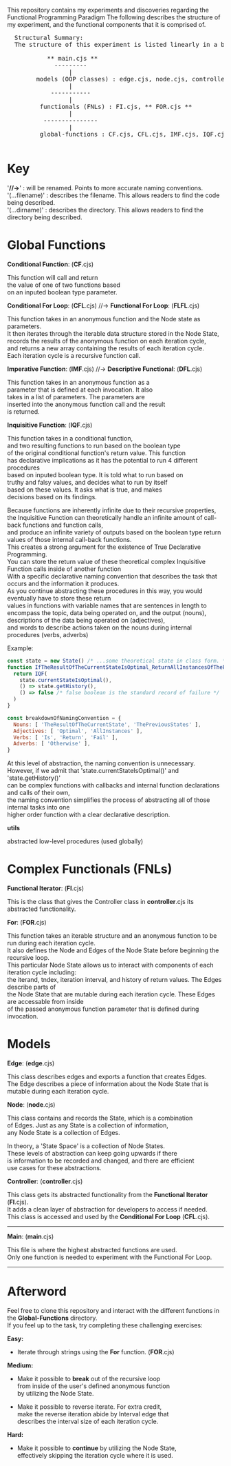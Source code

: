 This repository contains my experiments and discoveries regarding the Functional Programming Paradigm
The following describes the structure of my experiment, and the functional components that it is comprised of.

<pre>
  Structural Summary: 
  The structure of this experiment is listed linearly in a bottom-up direction of dependency:
    
           ** main.cjs **
             ---------
                 |
        models (OOP classes) : edge.cjs, node.cjs, controller.cjs
                 |
            -----------
                 |
         functionals (FNLs) : FI.cjs, ** FOR.cjs **
                 |
          ---------------
                 |
         global-functions : CF.cjs, CFL.cjs, IMF.cjs, IQF.cjs, utils.cjs

</pre>

  <h1>
    Key
  </h1>
  
  '**//->**' : will be renamed. Points to more accurate naming conventions. <br />
  '(...filename)' : describes the filename. This allows readers to find the code being described. <br />
  '(...dirname)' : describes the directory. This allows readers to find the directory being described. <br />
  
  <h1>
    Global Functions
  </h1>

  **Conditional Function**: (**CF**.cjs)
  
  This function will call and return <br />
  the value of one of two functions based <br />
  on an inputed boolean type parameter. <br />
  
  **Conditional For Loop**: (**CFL**.cjs) //-> **Functional For Loop**: (**FLFL**.cjs)

  This function takes in an anonymous function and the Node state as parameters. <br />
  It then iterates through the iterable data structure stored in the Node State, <br />
  records the results of the anonymous function on each iteration cycle, <br />
  and returns a new array containing the results of each iteration cycle. <br />
  Each iteration cycle is a recursive function call. <br />
  
  **Imperative Function**: (**IMF**.cjs) //-> **Descriptive Functional**: (**DFL**.cjs)

  This function takes in an anonymous function as a <br />
  parameter that is defined at each invocation. It also <br />
  takes in a list of parameters. The parameters are <br />
  inserted into the anonymous function call and the result <br />
  is returned. <br />
  
  **Inquisitive Function**: (**IQF**.cjs)

  This function takes in a conditional function, <br />
  and two resulting functions to run based on the boolean type <br />
  of the original conditional function's return value. This function <br />
  has declarative implications as it has the potential to run 4 different procedures <br />
  based on inputed boolean type. It is told what to run based on <br />
  truthy and falsy values, and decides what to run by itself <br />
  based on these values. It asks what is true, and makes <br />
  decisions based on its findings. <br />

  Because functions are inherently infinite due to their recursive properties, <br />
  the Inquisitive Function can theoretically handle an infinite amount of call-back functions and function calls, <br />
  and produce an infinite variety of outputs based on the boolean type return values of those internal call-back functions. <br />
  This creates a strong argument for the existence of True Declarative Programming. <br />
  You can store the return value of these theoretical complex Inquisitive Function calls inside of another function <br />
  With a specific declarative naming convention that describes the task that occurs and the information it produces. <br />
  As you continue abstracting these procedures in this way, you would eventually have to store these return <br />
  values in functions with variable names that are sentences in length to encompass the topic,
  data being operated on, and the output (nouns), descriptions of the data being operated on (adjectives), <br />
  and words to describe actions taken on the nouns during internal procedures (verbs, adverbs) <br />

  Example: 

  ```js
  const state = new State() /* ...some theoretical state in class form. */
  function IfTheResultOfTheCurrentStateIsOptimal_ReturnAllInstancesOfThePreviousStates_OtherwiseFail(state) {
    return IQF(
      state.currentStateIsOptimal(),
      () => state.getHistory(),
      () => false /* false boolean is the standard record of failure */
    )
  }
  ```

  ```js
  const breakdownOfNamingConvention = {
    Nouns: [ 'TheResultOfTheCurrentState', 'ThePreviousStates' ],
    Adjectives: [ 'Optimal', 'AllInstances' ],
    Verbs: [ 'Is', 'Return', 'Fail' ],
    Adverbs: [ 'Otherwise' ],
  }
  ```

  At this level of abstraction, the naming convention is unnecessary. <br />
  However, if we admit that 'state.currentStateIsOptimal()' and 'state.getHistory()' <br />
  can be complex functions with callbacks and internal function declarations and calls of their own, <br />
  the naming convention simplifies the process of abstracting all of those internal tasks into one <br />
  higher order function with a clear declarative description. <br />
  
  **utils** 
  
  abstracted low-level procedures (used globally)

  <h1>
    Complex Functionals (FNLs)
  </h1>

  **Functional Iterator**: (**FI**.cjs)

  This is the class that gives the Controller class in **controller**.cjs its abstracted functionality. 

  **For**: (**FOR**.cjs)

  This function takes an iterable structure and an anonymous function to be run during each iteration cycle. <br />
  It also defines the Node and Edges of the Node State before beginning the recursive loop. <br />
  This particular Node State allows us to interact with components of each iteration cycle including: <br />
  the iterand, tndex, iteration interval, and history of return values. The Edges describe parts of <br />
  the Node State that are mutable during each iteration cycle. These Edges are accessable from inside <br />
  of the passed anonymous function parameter that is defined during invocation. <br />

  <h1>
    Models
  </h1>

  **Edge**: (**edge**.cjs)

  This class describes edges and exports a function that creates Edges. <br />
  The Edge describes a piece of information about the Node State that is mutable during each iteration cycle. <br />

  **Node**: (**node**.cjs)
  
  This class contains and records the State, which is a combination <br />
  of Edges. Just as any State is a collection of information, <br />
  any Node State is a collection of Edges. <br />
  
  In theory, a 'State Space' is a collection of Node States. <br />
  These levels of abstraction can keep going upwards if there <br />
  is information to be recorded and changed, and there are efficient <br />
  use cases for these abstractions. <br />

  **Controller**: (**controller**.cjs)

  This class gets its abstracted functionality from the **Functional Iterator** (**FI**.cjs). <br />
  It adds a clean layer of abstraction for developers to access if needed. <br />
  This class is accessed and used by the **Conditional For Loop** (**CFL**.cjs). <br />

  ---------------------------------------------

  **Main**: (**main**.cjs)

  This file is where the highest abstracted functions are used. <br />
  Only one function is needed to experiment with the Functional For Loop. <br />

  ---------------------------------------------

  <h1>
    Afterword
  </h1>

  Feel free to clone this repository and interact with the different functions in the **Global-Functions** directory. <br />
  If you feel up to the task, try completing these challenging exercises: <br />

  **Easy:**
  - Iterate through strings using the **For** function. (**FOR**.cjs)

  **Medium:**

  - Make it possible to **break** out of the recursive loop <br />
    from inside of the user's defined anonymous function <br />
    by utilizing the Node State. <br />

  - Make it possible to reverse iterate. For extra credit, <br />
    make the reverse iteration abide by Interval edge that <br />
    describes the interval size of each iteration cycle. <br />

  **Hard:** 

  - Make it possible to **continue** by utilizing the Node State, <br />
    effectively skipping the iteration cycle where it is used. <br />
  
  

  
  

  
  
